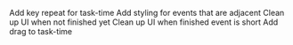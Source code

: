 Add key repeat for task-time
Add styling for events that are adjacent
Clean up UI when not finished yet
Clean up UI when finished event is short
Add drag to task-time

